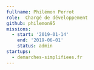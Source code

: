 ```yaml
---
fullname: Philémon Perrot
role:  Chargé de développement
github: philemon95
missions:
  - start: '2019-01-14'
    end: '2019-06-01'
    status: admin
startups:
  - demarches-simplifiees.fr
---
```

